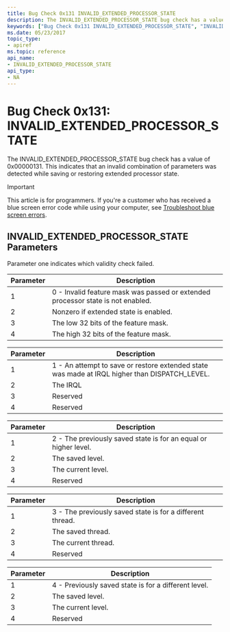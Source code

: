 ```yaml
---
title: Bug Check 0x131 INVALID_EXTENDED_PROCESSOR_STATE
description: The INVALID_EXTENDED_PROCESSOR_STATE bug check has a value of 0x00000131. This indicates that an invalid combination of parameters was detected while saving or restoring extended processor state.
keywords: ["Bug Check 0x131 INVALID_EXTENDED_PROCESSOR_STATE", "INVALID_EXTENDED_PROCESSOR_STATE"]
ms.date: 05/23/2017
topic_type:
- apiref
ms.topic: reference
api_name:
- INVALID_EXTENDED_PROCESSOR_STATE
api_type:
- NA
---
```


# Bug Check 0x131: INVALID\_EXTENDED\_PROCESSOR\_STATE


The INVALID\_EXTENDED\_PROCESSOR\_STATE bug check has a value of 0x00000131. This indicates that an invalid combination of parameters was detected while saving or restoring extended processor state.

> [!IMPORTANT]
> This article is for programmers. If you're a customer who has received a blue screen error code while using your computer, see [Troubleshoot blue screen errors](https://www.windows.com/stopcode).


## INVALID\_EXTENDED\_PROCESSOR\_STATE Parameters


Parameter one indicates which validity check failed.

| Parameter | Description                                                                     |
|-----------|---------------------------------------------------------------------------------|
| 1         | 0 - Invalid feature mask was passed or extended processor state is not enabled. |
| 2         | Nonzero if extended state is enabled.                                           |
| 3         | The low 32 bits of the feature mask.                                            |
| 4         | The high 32 bits of the feature mask.                                           |

 

| Parameter | Description                                                                                    |
|-----------|------------------------------------------------------------------------------------------------|
| 1         | 1 - An attempt to save or restore extended state was made at IRQL higher than DISPATCH\_LEVEL. |
| 2         | The IRQL                                                                                       |
| 3         | Reserved                                                                                       |
| 4         | Reserved                                                                                       |

 

| Parameter | Description                                                     |
|-----------|-----------------------------------------------------------------|
| 1         | 2 - The previously saved state is for an equal or higher level. |
| 2         | The saved level.                                                |
| 3         | The current level.                                              |
| 4         | Reserved                                                        |

 

| Parameter | Description                                               |
|-----------|-----------------------------------------------------------|
| 1         | 3 - The previously saved state is for a different thread. |
| 2         | The saved thread.                                         |
| 3         | The current thread.                                       |
| 4         | Reserved                                                  |

 

| Parameter | Description                                          |
|-----------|------------------------------------------------------|
| 1         | 4 - Previously saved state is for a different level. |
| 2         | The saved level.                                     |
| 3         | The current level.                                   |
| 4         | Reserved                                             |

 

 

 




